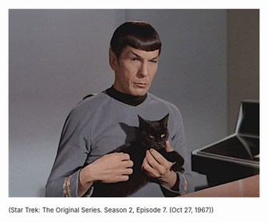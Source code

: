 ![Spock Cat](images/Spock_Cat.jpg)

<div style="font-size: small;">

(Star Trek: The Original Series. Season 2, Episode 7. (Oct 27, 1967))

</div>

